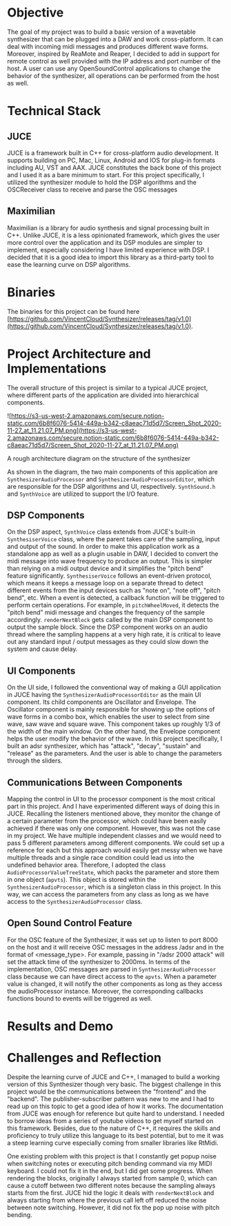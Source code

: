 # Objective

The goal of my project was to build a basic version of a wavetable synthesizer that can be plugged into a DAW and work cross-platform. It can deal with incoming midi messages and produces different   wave forms. Moreover, inspired by ReaMote and Reaper, I decided to add in support for remote control as well provided with the IP address and port number of the host. A user can use any OpenSoundControl applications to change the behavior of the synthesizer, all operations can be performed from the host as well.

# Technical Stack

## JUCE

JUCE is a framework built in C++ for cross-platform audio development. It supports building on PC, Mac, Linux, Android and IOS for plug-in formats including AU, VST and AAX. JUCE constitutes the back bone of this project and I used it as a bare minimum to start. For this project specifically, I utilized the synthesizer module to hold the DSP algorithms and the OSCReceiver class to receive and parse the OSC messages

## Maximilian

Maximilian is a library for audio synthesis and signal processing built in C++. Unlike JUCE, it is a less opinionated framework, which gives the user more control over the application and its DSP modules are simpler to implement, especially considering I have limited experience with DSP. I decided that it is a good idea to import this library as a third-party tool to ease the learning curve on DSP algorithms.

# Binaries

The binaries for this project can be found here [https://github.com/VincentCloud/Synthesizer/releases/tag/v1.0](https://github.com/VincentCloud/Synthesizer/releases/tag/v1.0).

# Project Architecture and Implementations

The overall structure of this project is similar to a typical JUCE project, where different parts of the application are divided into hierarchical components. 

![https://s3-us-west-2.amazonaws.com/secure.notion-static.com/6b8f6076-5414-449a-b342-c8aeac71d5d7/Screen_Shot_2020-11-27_at_11.21.07_PM.png](https://s3-us-west-2.amazonaws.com/secure.notion-static.com/6b8f6076-5414-449a-b342-c8aeac71d5d7/Screen_Shot_2020-11-27_at_11.21.07_PM.png)

A rough architecture diagram on the structure of the synthesizer

As shown in the diagram, the two main components of this application are `SynthesizerAudioProcessor` and `SynthesizerAudioProcessorEditor`, which are responsible for the DSP algorithms and UI, respectively. `SynthSound.h` and `SynthVoice` are utilized to support the I/O feature.

## DSP Components

On the DSP aspect, `SynthVoice` class extends from JUCE's built-in `SynthesiserVoice` class, where the parent takes care of the sampling, input and output of the sound. In order to make this application work as a standalone app as well as a plugin usable in DAW, I decided to convert the midi message into wave frequency to produce an output. This is simpler than relying on a midi output device and it simplifies the "pitch bend" feature significantly. `SynthesiserVoice` follows an event-driven protocol, which means it keeps a message loop on a separate thread to detect different events from the input devices such as "note on", "note off", "pitch bend", etc. When a event is detected, a callback function will be triggered to perform certain operations. For example, in `pitchWheelMoved`, it detects the "pitch bend" midi message and changes the frequency of the sample accordingly. `renderNextBlock` gets called by the main DSP component to output the sample block. Since the DSP component works on an audio thread where the sampling happens at a very high rate, it is critical to leave out any standard input / output messages as they could slow down the system and cause delay.

## UI Components

On the UI side, I followed the conventional way of making a GUI application in JUCE having the `SynthesizerAudioProcessorEditor` as the main UI component. Its child components are Oscillator and Envelope. The Oscillator component is mainly responsible for showing up the options of wave forms in a combo box, which enables the user to select from sine wave, saw wave and square wave. This component takes up roughly 1/3 of the width of the main window. On the other hand, the Envelope component helps the user modify the behavior of the wave. In this project specifically, I built an adsr synthesizer, which has "attack", "decay", "sustain" and "release" as the parameters. And the user is able to change the parameters through the sliders. 

## Communications Between Components

Mapping the control in UI to the processor component is the most critical part in this project. And I have experimented different ways of doing this in JUCE. Recalling the listeners mentioned above, they monitor the change of a certain parameter from the processor, which could have been easily achieved if there was only one component. However, this was not the case in my project. We have multiple independent classes and we would need to pass 5 different parameters among different components. We could set up a reference for each but this approach would easily get messy when we have multiple threads and a single race condition could lead us into the undefined behavior area. Therefore, I adopted the class `AudioProcessorValueTreeState`, which packs the parameter and store them in one object (`apvts`). This object is stored within the `SynthesizerAudioProcessor`, which is a singleton class in this project. In this way, we can access the parameters from any class as long as we have access to the `SynthesizerAudioProcessor` class.

## Open Sound Control Feature

For the OSC feature of the Synthesizer, it was set up to listen to port 8000 on the host and it will receive OSC messages in the address /adsr and in the format of <value> <message_type>. For example, passing in "/adsr 2000 attack" will set the attack time of the synthesizer to 2000ms. In terms of the implementation, OSC messages are parsed in `SynthesizerAudioProcessor` class because we can have direct access to the `apvts`. When a parameter value is changed, it will notify the other components as long as they access the audioProcessor instance. Moreover, the corresponding callbacks functions bound to events will be triggered as well.

# Results and Demo

# Challenges and Reflection

Despite the learning curve of JUCE and C++, I managed to build a working version of this Synthesizer though very basic. The biggest challenge in this project would be the communications between the "frontend" and the "backend". The publisher-subscriber pattern was new to me and I had to read up on this topic to get a good idea of how it works. The documentation from JUCE was enough for reference but quite hard to understand. I needed to borrow ideas from a series of youtube videos to get myself started on this framework. Besides, due to the nature of C++, it requires the skills and proficiency to truly utilize this language to its best potential, but to me it was a steep learning curve especially coming from smaller libraries like RtMidi. 

One existing problem with this project is that I constantly get popup noise when switching notes or executing pitch bending command via my MIDI keyboard. I could not fix it in the end, but I did get some progress. When rendering the blocks, originally I always started from sample 0, which can cause a cutoff between two different notes because the sampling always starts from the first. JUCE hid the logic it deals with `renderNextBlock` and always starting from where the previous call left off reduced the noise between note switching. However, it did not fix the pop up noise with pitch bending.
